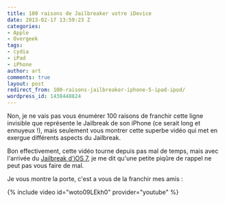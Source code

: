```yaml
---
title: 100 raisons de Jailbreaker votre iDevice
date: 2013-02-17 13:59:23 Z
categories:
- Apple
- Overgeek
tags:
- cydia
- iPad
- iPhone
author: art
comments: true
layout: post
redirect_from: 100-raisons-jailbreaker-iphone-5-ipad-ipod/
wordpress_id: 1438448824
---
```


Non, je ne vais pas vous énumérer 100 raisons de franchir cette ligne invisible que représente le Jailbreak de son iPhone (ce serait long et ennuyeux !), mais seulement vous montrer cette superbe vidéo qui met en exergue différents aspects du Jailbreak.

Bon effectivement, cette vidéo tourne depuis pas mal de temps, mais avec l'arrivée du [Jailbreak d'iOS 7](https://irz.fr/jailbreak-ios7), je me dit qu'une petite piqûre de rappel ne peut pas vous faire de mal.

Je vous montre la porte, c'est a vous de la franchir mes amis :

{% include video id="woto09LEkh0" provider="youtube" %}
